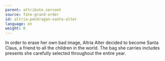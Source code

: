 ```yaml
---
parent: attribute.servant
source: fate-grand-order
id: altria-pendragon-santa-alter
language: en
weight: 0
---
```


In order to erase her own bad image, Altria Alter decided to become Santa Claus, a friend to all the children in the world. 
The bag she carries includes presents she carefully selected throughout the entire year.
